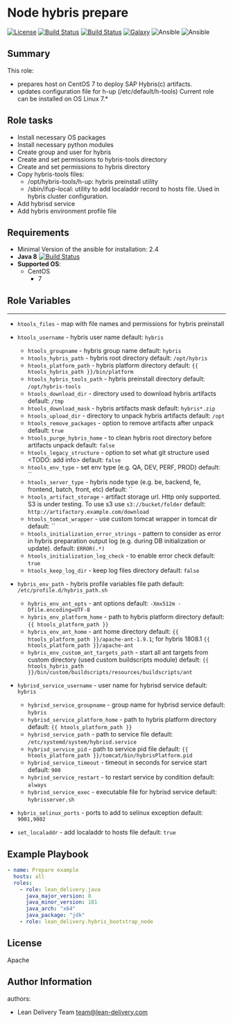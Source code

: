 Node hybris prepare
=========
[![License](https://img.shields.io/badge/license-Apache-green.svg?style=flat)](https://raw.githubusercontent.com/lean-delivery/ansible-role-hybris-bootstrap-node/master/LICENSE)
[![Build Status](https://travis-ci.org/lean-delivery/ansible-role-hybris-bootstrap-node.svg?branch=master)](https://travis-ci.org/lean-delivery/ansible-role-hybris-bootstrap-node)
[![Build Status](https://gitlab.com/lean-delivery/ansible-role-hybris-bootstrap-node/badges/master/build.svg)](https://gitlab.com/lean-delivery/ansible-role-hybris-bootstrap-node/pipelines)
[![Galaxy](https://img.shields.io/badge/galaxy-lean__delivery.hybris__bootstrap__node-blue.svg)](https://galaxy.ansible.com/lean_delivery/hybris_bootstrap_node)
![Ansible](https://img.shields.io/ansible/role/d/30317.svg)
![Ansible](https://img.shields.io/badge/dynamic/json.svg?label=min_ansible_version&url=https%3A%2F%2Fgalaxy.ansible.com%2Fapi%2Fv1%2Froles%2F30317%2F&query=$.min_ansible_version)

## Summary

This role:
  - prepares host on CentOS 7 to deploy SAP Hybris(c) artifacts.
  - updates configuration file for h-up (/etc/default/h-tools)
Current role can be installed on OS Linux 7.*

Role tasks
------------
  - Install necessary OS packages
  - Install necessary python modules
  - Create group and user for hybris
  - Create and set permissions to hybris-tools directory
  - Create and set permissions to hybris directory
  - Copy hybris-tools files:
    - /opt/hybris-tools/h-up: hybris preinstall utility
    - /sbin/ifup-local: utility to add localaddr record to hosts file. Used in hybris cluster configuration.
  - Add hybrisd service
  - Add hybris environment profile file

Requirements
------------

 - Minimal Version of the ansible for installation: 2.4
 - **Java 8** [![Build Status](https://travis-ci.org/lean-delivery/ansible-role-java.svg?branch=master)](https://travis-ci.org/lean-delivery/ansible-role-java)
 - **Supported OS**:
   - CentOS
     - 7

## Role Variables
--------------	 
  - `htools_files` - map with file names and permissions for hybris preinstall
  - `htools_username` - hybris user name
	  default: `hybris`
	- `htools_groupname` - hybris group name
	  default: `hybris`
	- `htools_hybris_path` - hybris root directory
	  default: `/opt/hybris`
	- `htools_platform_path` - hybris platform directory
	  default: `{{ htools_hybris_path }}/bin/platform`
	- `htools_hybris_tools_path` - hybris preinstall directory
	  default: `/opt/hybris-tools`
	- `htools_download_dir` - directory used to download hybris artifacts
	  default: `/tmp`
	- `htools_download_mask` - hybris artifacts mask
	  default: `hybris*.zip`
	- `htools_upload_dir` - directory to unpack hybris artifacts
	  default: `/opt`
	- `htools_remove_packages` - option to remove artifacts after unpack
	  default: `true`
	- `htools_purge_hybris_home` - to clean hybris root directory before artifacts unpack
	  default: `false`
	- `htools_legacy_structure` - option to set what git structure used <TODO: add info>
	  default: `false`
	- `htools_env_type` - set env type (e.g. QA, DEV, PERF, PROD)
	  default: ``
	- `htools_server_type` - hybris node type (e.g. be, backend, fe, frontend, batch, front, etc)
	  default: ``
	- `htools_artifact_storage` - artifact storage url. Http only supported. S3 is under testing. To use s3 use `s3://bucket/folder`
	  default: `http://artifactory.example.com/download`
	- `htools_tomcat_wrapper` - use custom tomcat wrapper in tomcat dir
	  default: ``
	- `htools_initialization_error_strings` - pattern to consider as error in hybris preparation output log (e.g. during DB initialization or update).
	  default: `ERROR(.*)`
	- `htools_initialization_log_check` - to enable error check
	  default: `true`
	- `htools_keep_log_dir` - keep log files directory
	  default: `false`

  - `hybris_env_path` - hybris profile variables file path
	  default: `/etc/profile.d/hybris_path.sh`
	- `hybris_env_ant_opts` - ant options
	  default: `-Xmx512m -Dfile.encoding=UTF-8`
	- `hybris_env_platform_home` - path to hybris platform directory
	  default: `{{ htools_platform_path }}`
	- `hybris_env_ant_home` - ant home directory
	  default: `{{ htools_platform_path }}/apache-ant-1.9.1`; for hybris 1808.1 `{{ htools_platform_path }}/apache-ant`
	- `hybris_env_custom_ant_targets_path` - start all ant targets from custom directory (used custom buildscripts module)
	  default: `{{ htools_hybris_path }}/bin/custom/buildscripts/resources/buildscripts/ant`

  - `hybrisd_service_username` - user name for hybrisd service
	  default: `hybris`
	- `hybrisd_service_groupname` - group name for hybrisd service
	  default: `hybris`
	- `hybrisd_service_platform_home` - path to hybris platform directory
	  default: `{{ htools_platform_path }}`
	- `hybrisd_service_path` - path to service file
	  default: `/etc/systemd/system/hybrisd.service`
	- `hybrisd_service_pid` - path to service pid file
	  default: `{{ htools_platform_path }}/tomcat/bin/hybrisPlatform.pid`
	- `hybrisd_service_timeout` - timeout in seconds for service start
	  default: `900`
	- `hybrisd_service_restart` - to restart service by condition
	  default: `always`
	- `hybrisd_service_exec` - executable file for hybrisd service
	  default: `hybrisserver.sh`
  - `hybris_selinux_ports` - ports to add to selinux exception
    default: `9001,9002`
  - `set_localaddr` - add localaddr to hosts file
    default: `true`

Example Playbook
----------------

```yaml
- name: Prepare example
  hosts: all
  roles:
    - role: lean_delivery.java
      java_major_version: 8
      java_minor_version: 181
      java_arch: "x64"
      java_package: "jdk"
    - role: lean_delivery.hybris_bootstrap_node
```

License
-------

Apache

Author Information
------------------

authors:
  - Lean Delivery Team <team@lean-delivery.com>
